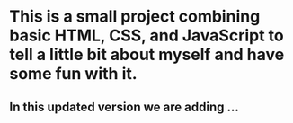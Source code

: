 # This is a small project combining basic HTML, CSS, and JavaScript to tell a little bit about myself and have some fun with it.

## In this updated version we are adding ...
